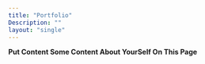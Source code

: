 ```yaml
---
title: "Portfolio"
Description: ""
layout: "single"
---
```


**Put Content Some Content About YourSelf On This Page**
